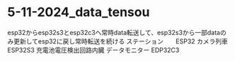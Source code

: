 # 5-11-2024_data_tensou
esp32からesp32s3とesp32c3へ常時data転送して、esp32s3から一部dataのみ更新してesp32に戻し常時転送を続ける
ステーション　　ESP32
カメラ列車      ESP32S3   充電池電圧検出回路内臓
データモニター  EDP32C3
